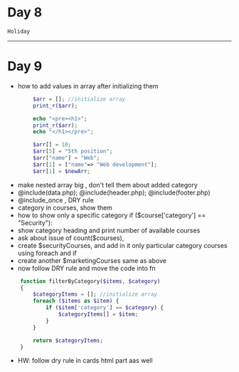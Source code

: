 # Day 8

    Holiday

---

# Day 9

-   how to add values in array after initializing them

```php
        $arr = []; //initialize array
        print_r($arr);

        echo "<pre><h1>";
        print_r($arr);
        echo "</h1></pre>";

        $arr[] = 10;
        $arr[5] = "5th position";
        $arr["name"] = "Web";
        $arr[1] = ["name"=> "Web development"];
        $arr[1] = $newArr;

```

-   make nested array big , don't tell them about added category
-   @include(data.php); @include(header.php); @include(footer.php)
-   @include_once , DRY rule
-   category in courses, show them
-   how to show only a specific category if ($course['category'] == "Security"):
-   show category heading and print number of available courses
-   ask about issue of count($courses),
-   create $securityCourses, and add in it only particular category courses using foreach and if
-   create another $marketingCourses same as above
-   now follow DRY rule and move the code into fn

```php
    function filterByCategory($items, $category)
    {
        $categoryItems = []; //initialize array
        foreach ($items as $item) {
            if ($item['category'] == $category) {
                $categoryItems[] = $item;
            }
        }

        return $categoryItems;
    }
```

- HW: follow dry rule in cards html part aas well 
